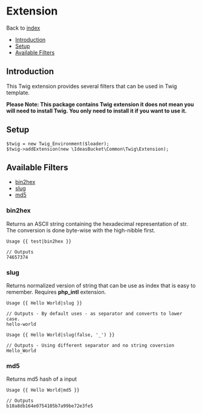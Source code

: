 # Extension
Back to [index](../index.md)

- [Introduction](#introduction)
- [Setup](#setup)
- [Available Filters](#available-filters)

<a name="introduction"></a>
## Introduction
This Twig extension provides several filters that can be used in Twig template. 

**Please Note: This package contains Twig extension it does not mean you will need to install Twig. You only need to install it if you want to use it.**

<a name="setup"></a>
## Setup
    $twig = new Twig_Environment($loader);
    $twig->addExtension(new \IdeasBucket\Common\Twig\Extension);
    
<a name="available-filters"></a>
## Available Filters
- [bin2hex](#bin2hex)
- [slug](#slug)
- [md5](#md5)    
    
<a name="bin2hex"></a>
### bin2hex
Returns an ASCII string containing the hexadecimal representation of str. The conversion is done byte-wise with the high-nibble first.  
    
    Usage {{ test|bin2hex }}
    
    // Outputs
    74657374
    
<a name="slug"></a>
### slug
Returns normalized version of string that can be use as index that is easy to remember. Requires **php_intl** extension.  
    
    Usage {{ Hello World|slug }}
    
    // Outputs - By default uses - as separator and converts to lower case.
    hello-world
     
    Usage {{ Hello World|slug(false, '_') }}
        
    // Outputs - Using different separator and no string coversion
    Hello_World 
    
<a name="md5"></a>
### md5
Returns md5 hash of a input  
    
    Usage {{ Hello World|md5 }}
    
    // Outputs
    b10a8db164e0754105b7a99be72e3fe5
    
